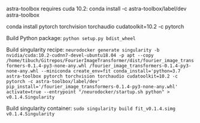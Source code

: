 astra-toolbox requires cuda 10.2: conda install -c astra-toolbox/label/dev astra-toolbox

conda install pytorch torchvision torchaudio cudatoolkit=10.2 -c pytorch

Build Python package:
`python setup.py bdist_wheel`

Build singularity recipe:
`neurodocker generate singularity -b nvidia/cuda:10.2-cudnn7-devel-ubuntu18.04 -p apt --copy /home/tibuch/Gitrepos/FourierImageTransformer/dist/fourier_image_transformers-0.1.4-py3-none-any.whl /fourier_image_transformers-0.1.4-py3-none-any.whl --miniconda create_env=fit conda_install='python=3.7 astra-toolbox pytorch torchvision torchaudio cudatoolkit=10.2 -c pytorch -c astra-toolbox/label/dev' pip_install='/fourier_image_transformers-0.1.4-py3-none-any.whl' activate=true --entrypoint "/neurodocker/startup.sh python" > v0.1.4.Singularity`

Build singularity container:
`sudo singularity build fit_v0.1.4.simg v0.1.4.Singularity`